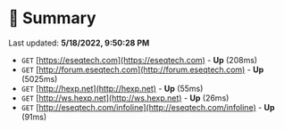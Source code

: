 # 📖 Summary
Last updated: **5/18/2022, 9:50:28 PM**

- `GET` [https://eseqtech.com](https://eseqtech.com) - **Up** (208ms)
- `GET` [http://forum.eseqtech.com](http://forum.eseqtech.com) - **Up** (5025ms)
- `GET` [http://hexp.net](http://hexp.net) - **Up** (55ms)
- `GET` [http://ws.hexp.net](http://ws.hexp.net) - **Up** (26ms)
- `GET` [http://eseqtech.com/infoline](http://eseqtech.com/infoline) - **Up** (91ms)
